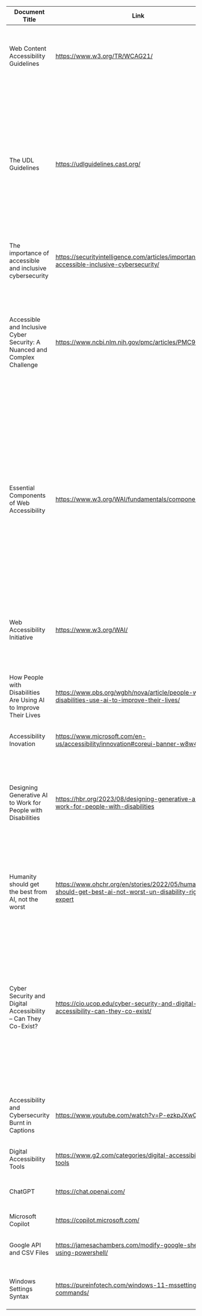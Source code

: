 | Document Title | Link     | Description | More about this Source |
|--------------|-----------|------------|-------------------------|
| Web Content Accessibility Guidelines  | https://www.w3.org/TR/WCAG21/ | The WCAG is a wide range of recommendations as well as guidelines to make the content that is on the web fully accessible.|[WCAG](https://github.com/dthomsen116/Capstone23-24/wiki/WCAG)|
| The UDL Guidelines  | https://udlguidelines.cast.org/ | The UDL is a framework that is put in place to optimize teaching as well as learning for all people. "These guidelines offer a set of concrete suggestions that can be applied to any discipline or domain to ensure that **all learners** can access and participate in meaningful, challenging learning opportunities" |[UDL](https://github.com/dthomsen116/Capstone23-24/wiki/The-UDL-Guidlines)|
|The importance of accessible and inclusive cybersecurity|https://securityintelligence.com/articles/importance-of-accessible-inclusive-cybersecurity/|Article that focuses on accessible and inclusive cybersecurity|[Importance of Accessible Cybersec](https://github.com/dthomsen116/Capstone23-24/wiki/The-Importance-of-Accessible-and-Inclusive-Cybersecurity)|
|Accessible and Inclusive Cyber Security: A Nuanced and Complex Challenge|https://www.ncbi.nlm.nih.gov/pmc/articles/PMC9215151/|An article that goes in depth about the design around computers and cybersecurity for those with disabilities. Argues that security for a specific person should be focused around security, usability, and accessibility. |[Challenges Regarding Inclusive Cybersec](https://github.com/dthomsen116/Capstone23-24/wiki/Accessible-and-Inclusive-Cyber-Security:-A-Nuanced-and-Complex-Challenge)|
|Essential Components of Web Accessibility|https://www.w3.org/WAI/fundamentals/components/|"This page shows how web accessibility depends on several components working together, and how improvements in specific components could substantially improve web accessibility. It provides the foundation for understanding the different accessibility standards developed by the W3C Web Accessibility Initiative (WAI)."|[Components of Web Access](https://github.com/dthomsen116/Capstone23-24/wiki/Essential-Components-of-Web-Accessibility)|
|Web Accessibility Initiative|https://www.w3.org/WAI/|"Strategies, standards, and supporting resources to help you make the Web more accessible to people with disabilities."|[WAI](https://github.com/dthomsen116/Capstone23-24/wiki/Web-Accessibility-Initiative)|
|How People with Disabilities Are Using AI to Improve Their Lives|https://www.pbs.org/wgbh/nova/article/people-with-disabilities-use-ai-to-improve-their-lives/|Looking into the use of AI to assist those with disabilities overcome both physical and cognitive challenges|[Using AI for Accessibility](https://github.com/dthomsen116/Capstone23-24/wiki/How-People-with-Disabilities-Are-Using-AI-to-Improve-Their-Lives)|
|Accessibility Inovation|https://www.microsoft.com/en-us/accessibility/innovation#coreui-banner-w8w4v2v|Microsoft Accessibility Resources| [Microsoft Resources](https://github.com/dthomsen116/Capstone23-24/wiki/Accessibility-Innovation) |
|Designing Generative AI to Work for People with Disabilities|https://hbr.org/2023/08/designing-generative-ai-to-work-for-people-with-disabilities|"Generative AI has the potential to help individuals with disabilities find and excel in jobs. This article discusses those benefits and how companies can build inclusivity into the design of this technology."|[AI and Disabilities](https://github.com/dthomsen116/Capstone23-24/wiki/Designing-Generative-AI-to-Work-for-People-with-Disabilities)|
|Humanity should get the best from AI, not the worst|https://www.ohchr.org/en/stories/2022/05/humanity-should-get-best-ai-not-worst-un-disability-rights-expert|Looks into the outbreak of AI and new technologies, but also how they have been somewhat discriminatory towards those with disabilities. |[Problems with AI Accesability](https://github.com/dthomsen116/Capstone23-24/wiki/Humanity-should-get-the-best-from-AI,-not-the-worst)|
|Cyber Security and Digital Accessibility – Can They Co-Exist?|https://cio.ucop.edu/cyber-security-and-digital-accessibility-can-they-co-exist/|"By Andrea McColl and Esther Silver. To the uninformed, it might seem that the goals of digital accessibility and cybersecurity would be rivals.  After all, isn’t accessibility about making it easier for people to come in, and cybersecurity about keeping people (or at least bad actors) out?"|[Digital Accessibility and Cybersecurity](https://github.com/dthomsen116/Capstone23-24/wiki/Cyber-Security-and-Digital-Accessibility-%E2%80%93-Can-They-Co%E2%80%90Exist%3F)|
|Accessibility and Cybersecurity Burnt in Captions|https://www.youtube.com/watch?v=P-ezkpJXw0E| A webinar connected to the link above regarding the balancing of accessibility as well as cybersecurity|[Accessibility and Cybersecurity Webinar](https://github.com/dthomsen116/Capstone23-24/wiki/Accessibility-and-Cybersecurity-Burnt-in-Captions)|
|Digital Accessibility Tools|https://www.g2.com/categories/digital-accessibility-tools| A list of some modern accessibility tools|[D.A. Tools](https://github.com/dthomsen116/Capstone23-24/wiki/Digital-Accessibility-Tools)|
|ChatGPT | https://chat.openai.com/ | A helpful assistant for random questions throughout the project | [OpenAI](https://openai.com/) |
|Microsoft Copilot | https://copilot.microsoft.com/ | ^^ | [Copilot](https://www.microsoft.com/en-us/microsoft-copilot)|
| Google API and CSV Files | https://jamesachambers.com/modify-google-sheets-using-powershell/ | Google Forms creates a table with outputs and this can be managed via API | [Google Drive API Overview](https://developers.google.com/drive/api/guides/about-sdk)| 
| Windows Settings Syntax | https://pureinfotech.com/windows-11-mssettings-uri-commands/ | Gives a full list of commands that can be modified through powershell| [ms-settings: URI scheme reference](https://learn.microsoft.com/en-us/windows/uwp/launch-resume/launch-settings-app#ms-settings-uri-scheme-reference) |
